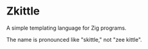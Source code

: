 # Zkittle

A simple templating language for Zig programs.

The name is pronounced like "skittle," not "zee kittle".
